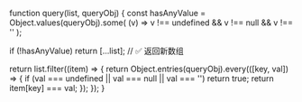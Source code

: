 function query(list, queryObj) {
  const hasAnyValue = Object.values(queryObj).some(
    (v) => v !== undefined && v !== null && v !== ''
  );

  if (!hasAnyValue) return [...list]; // ✅ 返回新数组

  return list.filter((item) => {
    return Object.entries(queryObj).every(([key, val]) => {
      if (val === undefined || val === null || val === '') return true;
      return item[key] === val;
    });
  });
}
